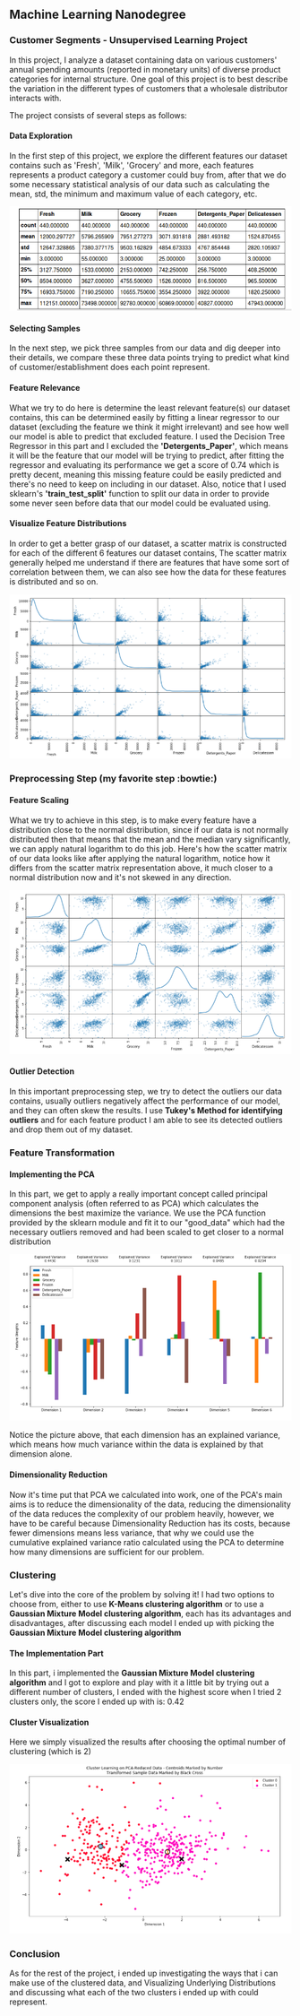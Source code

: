 ## Machine Learning Nanodegree
### Customer Segments - Unsupervised Learning Project

In this project, I analyze a dataset containing data on various customers' annual spending amounts (reported in monetary units) of diverse product categories for internal structure.
One goal of this project is to best describe the variation in the different types of customers that a wholesale distributor interacts with.

The project consists of several steps as follows:

#### Data Exploration
In the first step of this project, we explore the different features our dataset contains such as 'Fresh', 'Milk', 'Grocery' and more, 
each features represents a product category a customer could buy from, after that we do some necessary statistical analysis of our data
such as calculating the mean, std, the minimum and maximum value of each category, etc.

![alt_text](https://github.com/laythra/customer_segments/blob/master/Images/stats.png)

#### Selecting Samples
In the next step, we pick three samples from our data and dig deeper into their details, we compare these three data points trying to predict
what kind of customer/establishment does each point represent.


#### Feature Relevance
What we try to do here is determine the least relevant feature(s) our dataset contains, this can be determined easily by fitting a linear regressor
to our dataset (excluding the feature we think it might irrelevant) and see how well our model is able to predict that excluded feature. I used the Decision Tree Regressor in this part and I excluded the **'Detergents_Paper'**, which means it will be the 
feature that our model will be trying to predict, after fitting the regressor and evaluating its performance we get a score of 0.74 which is pretty
decent, meaning this missing feature could be easily predicted and there's no need to keep on including in our dataset. Also, notice that
I used sklearn's **'train_test_split'** function to split our data in order to provide some never seen before data that our model could be evaluated using.

#### Visualize Feature Distributions
In order to get a better grasp of our dataset, a scatter matrix is constructed for each of the different 6 features our dataset contains,
The scatter matrix generally helped me understand if there are features that have some sort of correlation between them, we can also
see how the data for these features is distributed and so on.

![alt_text](https://github.com/laythra/customer_segments/blob/master/Images/Visualization%20-%201.png)

### Preprocessing Step (my favorite step :bowtie:)
#### Feature Scaling
What we try to achieve in this step, is to make every feature have a distribution close to the normal distribution, since if our data
is not normally distributed then that means that the mean and the median vary significantly, we can apply natural logarithm to do this job.
Here's how the scatter matrix of our data looks like after applying the natural logarithm, notice how it differs from the scatter matrix
representation above, it much closer to a normal distribution now and it's not skewed in any direction.

![alt_text](https://github.com/laythra/customer_segments/blob/master/Images/Visualization%20-%202.png)

#### Outlier Detection
In this important preprocessing step, we try to detect the outliers our data contains, usually outliers negatively affect the performance of our model, and they can often skew the results.
I use **Tukey's Method for identifying outliers** and for each feature product I am able to see its detected outliers and drop
them out of my dataset.


### Feature Transformation
#### Implementing the PCA
In this part, we get to apply a really important concept called principal component analysis (often referred to as PCA) which 
calculates the dimensions the best maximize the variance.
We use the PCA function provided by the sklearn module and fit it to our "good_data" which had the necessary outliers removed and had been scaled 
to get closer to a normal distribution

![alt_text](https://github.com/laythra/customer_segments/blob/master/Images/PCA.png)

Notice the picture above, that each dimension has an explained variance, which means how much variance within the data is explained by that dimension alone.

#### Dimensionality Reduction
Now it's time put that PCA we calculated into work, one of the PCA's main aims is to reduce the dimensionality of the data, reducing
the dimensionality of the data reduces the complexity of our problem heavily, however, we have to be careful because Dimensionality Reduction has its costs, because fewer dimensions means less variance, that why we could use the cumulative explained variance ratio calculated using
the PCA to determine how many dimensions are sufficient for our problem.


### Clustering
Let's dive into the core of the problem by solving it! I had two options to choose from, either to use **K-Means clustering algorithm** or to
use a **Gaussian Mixture Model clustering algorithm**, each has its advantages and disadvantages, after discussing each model
I ended up with picking the **Gaussian Mixture Model clustering algorithm**

#### The Implementation Part
In this part, i implemented the **Gaussian Mixture Model clustering algorithm** and I got to explore and play with it a little bit
by trying out a different number of clusters, I ended with the highest score when I tried 2 clusters only, the score I ended up with is: 0.42

#### Cluster Visualization
Here we simply visualized the results after choosing the optimal number of clustering (which is 2)

![alt_text](https://github.com/laythra/customer_segments/blob/master/Images/Clusters.png)

### Conclusion

As for the rest of the project, i ended up investigating the ways that i can make use of the clustered data, and
Visualizing Underlying Distributions and discussing what each of the two clusters i ended up with could represent.


